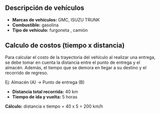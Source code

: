 ## Descripción de vehículos

* **Marcas de vehículos:** GMC, ISUZU TRUNK
* **Combustible:** gasolina 
* **Tipo de vehículo:** furgoneta , camión

## Calculo de costos (tiempo x distancia)

Para calcular el costo de la trayectoria del vehículo al realizar
una entrega, se debe tomar en cuenta la distancia entre el punto de 
entrega y el almacén. Además, el tiempo que se demora en llegar a su
destino y el recorrido de regreso. 

Ej: 
  Almacén (A) -> Punto de entrega (B)
  * **Distancia total recorrida:** 40 km
  * **Tiempo de ida y vuelta:** 5 horas

**Cálculo:**
distancia x tiempo = 40 x 5 = 200 km/h 
        



